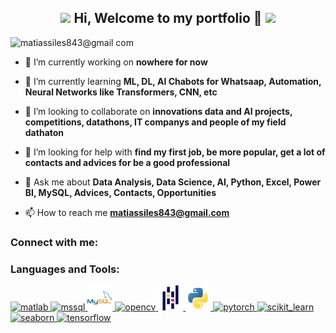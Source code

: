 <h2 align="center">
  <img src="https://dl.dropboxusercontent.com/scl/fi/etgtnm7ohn5hb9bxn6mei/encantamiento-1.gif?rlkey=d3mgb6ovbz8qrtvb0alqi2ox3&st=7rzeitg0&" width="100"/>
    Hi, Welcome to my portfolio 👋
  <img src="https://dl.dropboxusercontent.com/scl/fi/etgtnm7ohn5hb9bxn6mei/encantamiento-1.gif?rlkey=d3mgb6ovbz8qrtvb0alqi2ox3&st=7rzeitg0&" width="100"/>
</h2>

<img width="1584" height="396" alt="matiassiles843@gmail com" src="https://github.com/user-attachments/assets/bc85bf4b-1389-4786-89c9-5e86cc88442c" />

- 🔭 I’m currently working on **nowhere for now**

- 🌱 I’m currently learning **ML, DL, AI Chabots for Whatsaap, Automation, Neural Networks like Transformers, CNN, etc**

- 👯 I’m looking to collaborate on **innovations data and AI projects, competitions, datathons, IT companys and people of my field dathaton**

- 🤝 I’m looking for help with **find my first job, be more popular, get a lot of contacts and advices for be a good professional**

- 💬 Ask me about **Data Analysis, Data Science, AI, Python, Excel, Power BI, MySQL, Advices, Contacts, Opportunities**

- 📫 How to reach me **matiassiles843@gmail.com**

<h3 align="left">Connect with me:</h3>
<p align="left">
</p>

<h3 align="left">Languages and Tools:</h3>
<p align="left"> <a href="https://www.mathworks.com/" target="_blank" rel="noreferrer"> <img src="https://upload.wikimedia.org/wikipedia/commons/2/21/Matlab_Logo.png" alt="matlab" width="40" height="40"/> </a> <a href="https://www.microsoft.com/en-us/sql-server" target="_blank" rel="noreferrer"> <img src="https://www.svgrepo.com/show/303229/microsoft-sql-server-logo.svg" alt="mssql" width="40" height="40"/> </a> <a href="https://www.mysql.com/" target="_blank" rel="noreferrer"> <img src="https://raw.githubusercontent.com/devicons/devicon/master/icons/mysql/mysql-original-wordmark.svg" alt="mysql" width="40" height="40"/> </a> <a href="https://opencv.org/" target="_blank" rel="noreferrer"> <img src="https://www.vectorlogo.zone/logos/opencv/opencv-icon.svg" alt="opencv" width="40" height="40"/> </a> <a href="https://pandas.pydata.org/" target="_blank" rel="noreferrer"> <img src="https://raw.githubusercontent.com/devicons/devicon/2ae2a900d2f041da66e950e4d48052658d850630/icons/pandas/pandas-original.svg" alt="pandas" width="40" height="40"/> </a> <a href="https://www.python.org" target="_blank" rel="noreferrer"> <img src="https://raw.githubusercontent.com/devicons/devicon/master/icons/python/python-original.svg" alt="python" width="40" height="40"/> </a> <a href="https://pytorch.org/" target="_blank" rel="noreferrer"> <img src="https://www.vectorlogo.zone/logos/pytorch/pytorch-icon.svg" alt="pytorch" width="40" height="40"/> </a> <a href="https://scikit-learn.org/" target="_blank" rel="noreferrer"> <img src="https://upload.wikimedia.org/wikipedia/commons/0/05/Scikit_learn_logo_small.svg" alt="scikit_learn" width="40" height="40"/> </a> <a href="https://seaborn.pydata.org/" target="_blank" rel="noreferrer"> <img src="https://seaborn.pydata.org/_images/logo-mark-lightbg.svg" alt="seaborn" width="40" height="40"/> </a> <a href="https://www.tensorflow.org" target="_blank" rel="noreferrer"> <img src="https://www.vectorlogo.zone/logos/tensorflow/tensorflow-icon.svg" alt="tensorflow" width="40" height="40"/> </a> </p>
